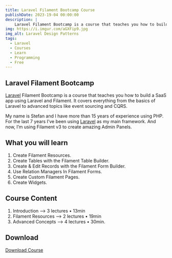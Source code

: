 ```yaml
---
title: Laravel Filament Bootcamp Course
publishDate: 2023-19-04 00:00:00
description: |
    Laravel Filament Bootcamp is a course that teaches you how to build a SaaS app using Laravel and Filament. It covers everything from the basics of Laravel to advanced topics like event sourcing and CQRS.
img: https://i.imgur.com/aGXFip9.jpg
img_alt: Laravel Design Patterns
tags:
  - Laravel
  - Courses
  - Learn
  - Programming
  - Free
---
```


## Laravel Filament Bootcamp

[Laravel](https://lzomedia.com) Filament Bootcamp is a course that teaches you how to build a SaaS app using Laravel and Filament. 
It covers everything from the basics of Laravel to advanced topics like event sourcing and CQRS.

My name is Stefan and I have more than 15 years of experience using PHP. 
For the last 7 years I’ve been using [Laravel](https://lzomedia.com) as my main framework. 
And now, I’m using Filament v3 to create amazing Admin Panels.

## What you will learn

1. Create Filament Resources.
2. Create Tables with the Filament Table Builder.
3. Create & Edit Records with the Filament Form Builder.
4. Use Relation Managers In Filament Forms.
5. Create Custom Filament Pages.
6. Create Widgets.

## Course Content
1. Introduction –> 3 lectures • 13min
2. Filament Resources –> 2 lectures • 19min
3. Advanced Concepts –> 4 lectures • 30min.

## Download 
[Download Course](magnet:?xt=urn:btih:4f3bd5506b4b437310771a88472554b3e47f3ba4&tr=udp://tracker.torrent.eu.org:451/announce&tr=udp://tracker.tiny-vps.com:6969/announce&tr=http://tracker.foreverpirates.co:80/announce&tr=udp://tracker.cyberia.is:6969/announce&tr=udp://exodus.desync.com:6969/announce&tr=udp://explodie.org:6969/announce&tr=udp://tracker.opentrackr.org:1337/announce&tr=udp://9.rarbg.to:2780/announce&tr=udp://tracker.internetwarriors.net:1337/announce&tr=udp://ipv4.tracker.harry.lu:80/announce&tr=udp://open.stealth.si:80/announce&tr=udp://9.rarbg.to:2900/announce&tr=udp://9.rarbg.me:2720/announce&tr=udp://opentor.org:2710/announce)